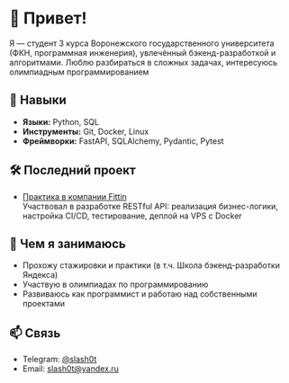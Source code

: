 # 👋 Привет!

Я — студент 3 курса Воронежского государственного университета (ФКН, программная инженерия), увлечённый бэкенд-разработкой и алгоритмами. Люблю разбираться в сложных задачах, интересуюсь олимпиадным программированием

## 🧠 Навыки

- **Языки:** Python, SQL
- **Инструменты:** Git, Docker, Linux
- **Фреймворки:** FastAPI, SQLAlchemy, Pydantic, Pytest

## 🛠 Последний проект

- [Практика в компании Fittin](https://github.com/Team-Axaxxaxa/backend)  
    Участвовал в разработке RESTful API: реализация бизнес-логики, настройка CI/CD, тестирование, деплой на VPS с Docker

## 🎯 Чем я занимаюсь

- Прохожу стажировки и практики (в т.ч. Школа бэкенд-разработки Яндекса)
- Участвую в олимпиадах по программированию
- Развиваюсь как программист и работаю над собственными проектами

## 📫 Связь

- Telegram: [@slash0t](https://t.me/slash0t)
- Email: slash0t@yandex.ru
